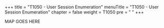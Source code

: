 +++
title = "T1050 - User Session Enumeration"
menuTitle = "T1050 - User Session Enumeration"
chapter = false
weight = T1050
pre = "<i class='fas fa-map'></i> "
+++

MAP GOES HERE

